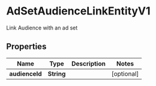 

# AdSetAudienceLinkEntityV1

Link Audience with an ad set

## Properties

| Name | Type | Description | Notes |
|------------ | ------------- | ------------- | -------------|
|**audienceId** | **String** |  |  [optional] |



